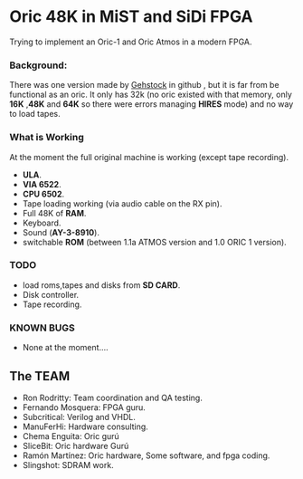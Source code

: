 # Oric 48K in MiST and SiDi FPGA

Trying to implement an Oric-1 and Oric Atmos in a modern FPGA.

### Background:

There was one version made by [Gehstock](https://github.com/Gehstock/Mist_FPGA/tree/master/Computer_MiST/OricInFPGA_MiST) in github , but it is far from be functional as an oric. It only has 32k (no oric existed with that memory, only **16K** ,**48K** and **64K** so there were errors managing **HIRES** mode)  and no way to load tapes.

### What is Working

At the moment the full original machine is working (except tape recording).
* **ULA**.
* **VIA 6522**.
* **CPU 6502**.
* Tape loading working (via audio cable on the RX pin).
* Full 48K of **RAM**.
* Keyboard.
* Sound (**AY-3-8910**).
* switchable **ROM** (between 1.1a ATMOS version and 1.0 ORIC 1 version).

### TODO

 * load roms,tapes and disks from **SD CARD**.
 * Disk controller.
 * Tape recording.

### KNOWN BUGS

   * None at the moment....

## The TEAM

   * Ron Rodritty:  Team coordination and QA testing.
   * Fernando Mosquera: FPGA guru.
   * Subcritical: Verilog and VHDL.
   * ManuFerHi: Hardware consulting.
   * Chema Enguita: Oric gurú
   * SliceBit: Oric hardware Gurú
   * Ramón Martínez:  Oric hardware, Some software, and fpga coding.
   * Slingshot: SDRAM work.
   
